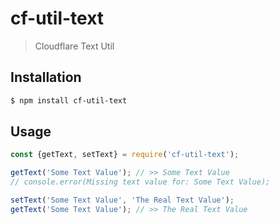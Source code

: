 # cf-util-text

> Cloudflare Text Util

## Installation

```sh
$ npm install cf-util-text
```

## Usage

```js
const {getText, setText} = require('cf-util-text');

getText('Some Text Value'); // >> Some Text Value
// console.error(Missing text value for: Some Text Value);

setText('Some Text Value', 'The Real Text Value');
getText('Some Text Value'); // >> The Real Text Value
```
